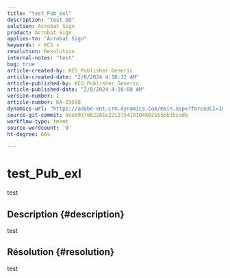 ```yaml
---
title: "test_Pub_exl"
description: "test_SD"
solution: Acrobat Sign
product: Acrobat Sign
applies-to: "Acrobat Sign"
keywords: « KCS »
resolution: Resolution
internal-notes: "test"
bug: true
article-created-by: KCS_Publisher Generic
article-created-date: "2/8/2024 4:18:32 AM"
article-published-by: KCS_Publisher Generic
article-published-date: "2/8/2024 4:20:08 AM"
version-number: 1
article-number: KA-23598
dynamics-url: "https://adobe-ent.crm.dynamics.com/main.aspx?forceUCI=1&pagetype=entityrecord&etn=knowledgearticle&id=659a361a-39c6-ee11-9079-6045bd006c82"
source-git-commit: 9ce6937082281e221275419104502165bb35cadb
workflow-type: tm+mt
source-wordcount: '9'
ht-degree: 66%

---
```


# test_Pub_exl


test

## Description {#description}


test


## Résolution {#resolution}


test
